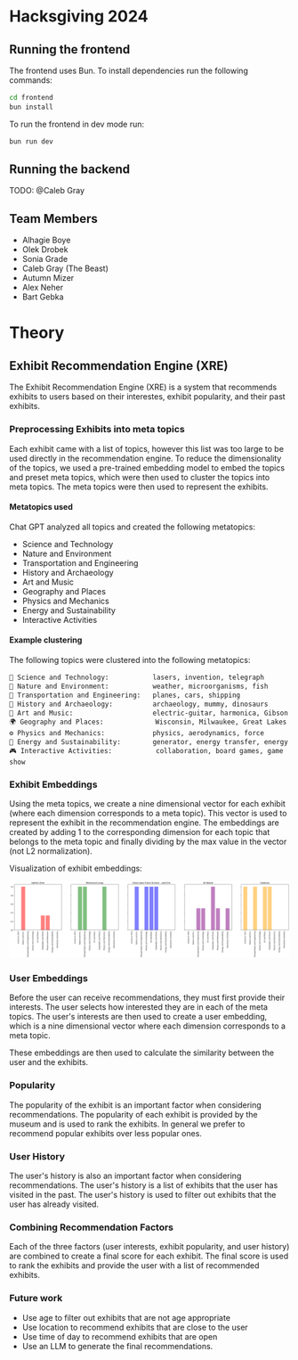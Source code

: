 # Hacksgiving 2024

## Running the frontend

The frontend uses Bun. To install dependencies run the following commands:

```bash
cd frontend
bun install
```

To run the frontend in dev mode run:

```bash
bun run dev
```

## Running the backend

TODO: @Caleb Gray

## Team Members
 - Alhagie Boye
 - Olek Drobek
 - Sonia Grade
 - Caleb Gray (The Beast)
 - Autumn Mizer
 - Alex Neher
 - Bart Gebka


# Theory

## Exhibit Recommendation Engine (XRE)

The Exhibit Recommendation Engine (XRE) is a system that recommends exhibits to users based on their interestes, exhibit popularity, and their past exhibits.

### Preprocessing Exhibits into meta topics

Each exhibit came with a list of topics, however this list was too large to be used directly in the recommendation engine. To reduce the dimensionality of the topics, we used a pre-trained embedding model to embed the topics and preset meta topics, which were then used to cluster the topics into meta topics. The meta topics were then used to represent the exhibits.

#### Metatopics used

Chat GPT analyzed all topics and created the following metatopics:

- Science and Technology
- Nature and Environment
- Transportation and Engineering
- History and Archaeology
- Art and Music
- Geography and Places
- Physics and Mechanics
- Energy and Sustainability
- Interactive Activities

#### Example clustering

The following topics were clustered into the following metatopics:

```
🔬 Science and Technology:           lasers, invention, telegraph
🌿 Nature and Environment:           weather, microorganisms, fish
🚗 Transportation and Engineering:   planes, cars, shipping
🏺 History and Archaeology:          archaeology, mummy, dinosaurs
🎨 Art and Music:                    electric-guitar, harmonica, Gibson
🌍 Geography and Places:             Wisconsin, Milwaukee, Great Lakes
⚙️ Physics and Mechanics:            physics, aerodynamics, force
🌱 Energy and Sustainability:        generator, energy transfer, energy
🎮 Interactive Activities:           collaboration, board games, game show
```

### Exhibit Embeddings

Using the meta topics, we create a nine dimensional vector for each exhibit (where each dimension corresponds to a meta topic). This vector is used to represent the exhibit in the recommendation engine. The embeddings are created by adding 1 to the corresponding dimension for each topic that belongs to the meta topic and finally dividing by the max value in the vector (not L2 normalization).

Visualization of exhibit embeddings:

![Exhibit Embeddings](./docs/embedding_viz.png)

### User Embeddings

Before the user can receive recommendations, they must first provide their interests. The user selects how interested they are in each of the meta topics. The user's interests are then used to create a user embedding, which is a nine dimensional vector where each dimension corresponds to a meta topic.

These embeddings are then used to calculate the similarity between the user and the exhibits.

### Popularity

The popularity of the exhibit is an important factor when considering recommendations. The popularity of each exhibit is provided by the museum and is used to rank the exhibits. In general we prefer to recommend popular exhibits over less popular ones.

### User History

The user's history is also an important factor when considering recommendations. The user's history is a list of exhibits that the user has visited in the past. The user's history is used to filter out exhibits that the user has already visited.

### Combining Recommendation Factors

Each of the three factors (user interests, exhibit popularity, and user history) are combined to create a final score for each exhibit. The final score is used to rank the exhibits and provide the user with a list of recommended exhibits.


### Future work

- Use age to filter out exhibits that are not age appropriate
- Use location to recommend exhibits that are close to the user
- Use time of day to recommend exhibits that are open
- Use an LLM to generate the final recommendations. 